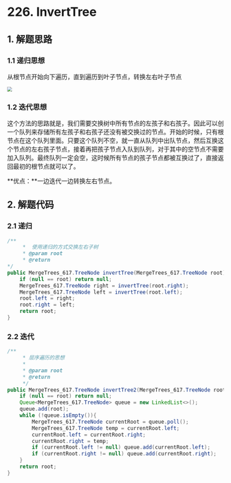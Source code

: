 # 226. InvertTree

## 1. 解题思路

### 1.1 递归思想

从根节点开始向下遍历，直到遍历到叶子节点，转换左右叶子节点

<img src="https://pic.leetcode-cn.com/0f91f7cbf5740de86e881eb7427c6c3993f4eca3624ca275d71e21c5e3e2c550-226_2.gif" style="zoom:67%;" />

### 1.2 迭代思想

这个方法的思路就是，我们需要交换树中所有节点的左孩子和右孩子。因此可以创一个队列来存储所有左孩子和右孩子还没有被交换过的节点。开始的时候，只有根节点在这个队列里面。只要这个队列不空，就一直从队列中出队节点，然后互换这个节点的左右孩子节点，接着再把孩子节点入队到队列，对于其中的空节点不需要加入队列。最终队列一定会空，这时候所有节点的孩子节点都被互换过了，直接返回最初的根节点就可以了。

**优点：**一边迭代一边转换左右节点。

## 2. 解题代码

### 2.1 递归

```java
/**
     *  使用递归的方式交换左右子树
     * @param root
     * @return
*/
public MergeTrees_617.TreeNode invertTree(MergeTrees_617.TreeNode root) {
    if (null == root) return null;
    MergeTrees_617.TreeNode right = invertTree(root.right);
    MergeTrees_617.TreeNode left = invertTree(root.left);
    root.left = right;
    root.right = left;
    return root;
}
```

### 2.2 迭代

```java
/**
     * 层序遍历的思想
     *
     * @param root
     * @return
     */
public MergeTrees_617.TreeNode invertTree2(MergeTrees_617.TreeNode root) {
    if (null == root) return null;
    Queue<MergeTrees_617.TreeNode> queue = new LinkedList<>();
    queue.add(root);
    while (!queue.isEmpty()){
        MergeTrees_617.TreeNode currentRoot = queue.poll();
        MergeTrees_617.TreeNode temp = currentRoot.left;
        currentRoot.left = currentRoot.right;
        currentRoot.right = temp;
        if (currentRoot.left != null) queue.add(currentRoot.left);
        if (currentRoot.right != null) queue.add(currentRoot.right);
    }
    return root;
}
```

